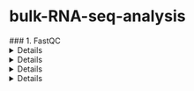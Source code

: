 # bulk-RNA-seq-analysis

<summary>### 1. FastQC </summary>
<details>
*Installation & Execution* 
Generic script for installing FastQC, setting up input and output paths, and running quality control on all **.fastq.gz** files in a specified directory.
1. Install FastQC (if not installed)
2. Set input and output paths
   + Create output directory if it doesn't exist
4. Verify FASTQ files exist
5. Run FastQC on all .fastq.gz files
#### </summary>1.1 Pre-processing (if needed)</summary>

1. Install Required Programs and Libraries  
2. Define Directory Paths **.fastq.gz** files
   + Create Necessary Directories 
3. Decompress FASTQ Files
4. Adapter Trimming and *Quality Filtering* **(Cutadapt + Fastp)**  
5. Deduplication with **FastUniq**
   
7. Second Quality Check with FastQC  
</details>

<details>
### 2. Procesing
### **Pipeline Steps**  

1. Install Required Programs and Libraries (Run Once)
   + *Verify Installations*
   +  Define Directory Paths
   + Create Necessary Directories  
2. **STAR** Genome Indexing (Run Once)
   + STAR Alignment
3. BAM Quality Control using **SAMtools**
   + Generate Alignment Summary (SAMtools Output)  
5. Gene Expression Quantification using **FeatureCounts**  
6. Add Gene Symbols to Gene Counts
</details>

<details>
### 3. GO ANALYSIS-R --lines to modify:

1. **Metadata file:** --- Line 68:
```
    file_path <- "/data/paula/Paula/R_studio/go_analysis/gene_counts.csv"
```
   - Contains columns: `"Sample"`, `"Condition"`, and `"Type"`  
   - Used to map experimental conditions and types  
   
2. **Gene counts file:** --- Line 68:
```
    file_path <- "/data/paula/Paula/R_studio/go_analysis/gene_counts.csv"
```  
   - Contains expression data for different conditions and types  
   - Used to extract gene sets for GO analysis  

   output file---Line 98:
```
   output_file <- paste0("/data/paula/Paula/R_studio/go_analysis/", condition1, "_", type1, "_vs_", condition2, "_", type2, "_go_enrichment_results.csv")
```
#### **Processes:**
1. **Read and process metadata**
   - Maps `"Condition"` (Novel/Familiar) and `"Type"` (IP/Input) to corresponding columns in gene count data  

2. **Extract gene sets**  
   - Based on `"Condition"` and `"Type"`, retrieves the corresponding column from the gene counts file  

3. **Perform GO Enrichment Analysis**  
   - Uses `clusterProfiler::compareCluster()` to compare gene sets  
   - GO terms analyzed across **Biological Process (BP), Molecular Function (MF), and Cellular Component (CC)**  
   - Adjusts p-values using Benjamini-Hochberg (BH) correction  

4. **Filter top GO terms**  
   - Extracts the top 10 significant GO terms per category (BP, MF, CC)  

5. **Generate visualizations**  
   - Creates dot plots for enriched GO terms  
   - Adjusts aesthetics for better readability  

6. **Iterate over all condition/type combinations**  
   - Runs pairwise GO analysis for all condition/type combinations  
   - Saves results and generates plots
     
  column name mapping --- Lines 128-130:
```
   condition_code <- ifelse(condition == "Novel", "N", "F")  # NOVEL → N, FAMILIAR → F
   type_code <- ifelse(type == "input", "INPT", "IP")  # INPUT → INPT, IP → IP
   column_name <- paste(condition_code, type_code, sep = "_")
```
</details>

<details>
### 4. DESeq2 analysis
To adapt this script to different experiments, modify:

Metadata file: Ensure it has "Sample", "Condition", and "Type" columns.
Conditions: Update "Familiar" and "Novel" if using new conditions.
Types: Ensure "Input" and "IP" match dataset terminology.
Thresholds: Adjust p-value cutoff (0.05) and log2 fold change (>1) as needed.
Normalization method: If needed, change from DESeq2-based normalization to another approach.

